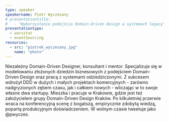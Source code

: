 ```yaml
---
type: speaker
speakername: Piotr Wyczesany
# presentationtitle: 
#   - "Wykorzystanie podejścia Domain-Driven Design w systemach legacy"
presentationtype: 
  - warsztat
  - eventSourcing
resources:
  - src: "piotrek_wyczesany.jpg"
    name: "photo"
---
```

Niezależny Domain-Driven Designer, konsultant i mentor. Specjalizuje się w modelowaniu złożonych dziedzin biznesowych z podejściem Domain-Driven Design oraz pracą z systemami odziedziczonymi.
Z sukcesem wdrożył DDD w dużych i małych projektach komercyjnych - zarówno nadgryzionych zębem czasu, jak i całkiem nowych - wliczając w to swoje własne dwa startupy.
Mieszka i pracuje w Krakowie, gdzie jest też założycielem grupy Domain-Driven Design Kraków.
Po kilkuletniej przerwie wraca na konferencyjną scenę z bogatszą, empirycznie zdobytą wiedzą, popartą produkcyjnym doświadczeniem.
W wolnym czasie tweetuje jako @pwyczes.
